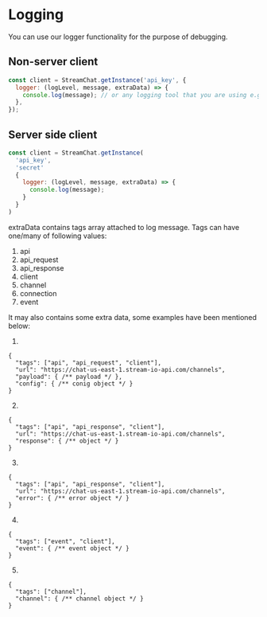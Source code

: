 # Logging

You can use our logger functionality for the purpose of debugging.

## Non-server client

```js
const client = StreamChat.getInstance('api_key', {
  logger: (logLevel, message, extraData) => {
    console.log(message); // or any logging tool that you are using e.g. reactotron
  },
});
```

## Server side client

```js
const client = StreamChat.getInstance(
  'api_key',
  'secret'
  {
    logger: (logLevel, message, extraData) => {
      console.log(message);
    }
  }
)
```

extraData contains tags array attached to log message. Tags can have one/many of following values:

1. api
2. api_request
3. api_response
4. client
5. channel
6. connection
7. event

It may also contains some extra data, some examples have been mentioned below:

1.

```
{
  "tags": ["api", "api_request", "client"],
  "url": "https://chat-us-east-1.stream-io-api.com/channels",
  "payload": { /** payload */ },
  "config": { /** conig object */ }
}
```

2.

```
{
  "tags": ["api", "api_response", "client"],
  "url": "https://chat-us-east-1.stream-io-api.com/channels",
  "response": { /** object */ }
}
```

3.

```
{
  "tags": ["api", "api_response", "client"],
  "url": "https://chat-us-east-1.stream-io-api.com/channels",
  "error": { /** error object */ }
}
```

4.

```
{
  "tags": ["event", "client"],
  "event": { /** event object */ }
}
```

5.

```
{
  "tags": ["channel"],
  "channel": { /** channel object */ }
}
```
